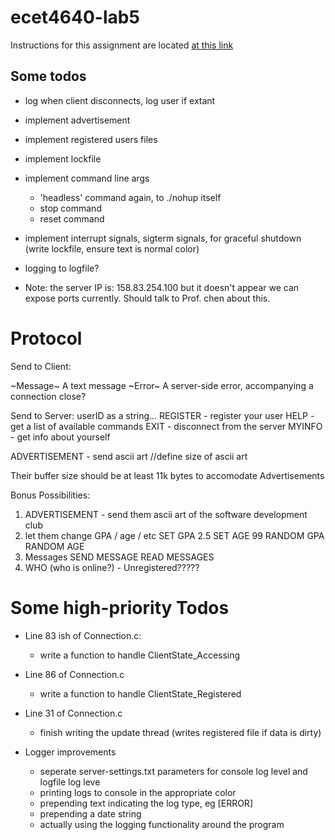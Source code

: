 # ecet4640-lab5

Instructions for this assignment are located [at this link](https://students.calu.edu/calupa/chen/ecet4640/lab/phase2cs.html)

## Some todos
- log when client disconnects, log user if extant
- implement advertisement
- implement registered users files
- implement lockfile
- implement command line args
    - 'headless' command again, to ./nohup itself
    - stop command
    - reset command
- implement interrupt signals, sigterm signals, for graceful shutdown (write lockfile, ensure text is normal color)
- logging to logfile?

- Note: the server IP is: 158.83.254.100   but it doesn't appear we can expose ports currently. Should talk to Prof. chen about this. 

# Protocol

Send to Client:

~Message~ A text message
~Error~ A server-side error, accompanying a connection close?

Send to Server:
userID as a string... 
REGISTER - register your user
HELP - get a list of available commands
EXIT - disconnect from the server
MYINFO - get info about yourself

ADVERTISEMENT - send ascii art //define size of ascii art

Their buffer size should be at least 11k bytes to accomodate Advertisements

Bonus Possibilities:

1. ADVERTISEMENT - send them ascii art of the software development club
2. let them change GPA / age / etc
 SET GPA 2.5
 SET AGE 99
 RANDOM GPA
 RANDOM AGE
3. Messages
 SEND MESSAGE <userid> <msg>
 READ MESSAGES
4. WHO (who is online?) - Unregistered?????


# Some high-priority Todos

- Line 83 ish of Connection.c:
    - write a function to handle ClientState_Accessing
- Line 86 of Connection.c
    - write a function to handle ClientState_Registered

- Line 31 of Connection.c
    - finish writing the update thread (writes registered file if data is dirty)

- Logger improvements
    - seperate server-settings.txt parameters for console log level and logfile log leve
    - printing logs to console in the appropriate color
    - prepending text indicating the log type, eg [ERROR]
    - prepending a date string
    - actually using the logging functionality around the program